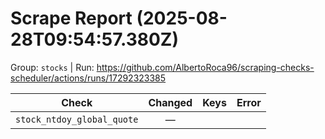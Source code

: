 # Scrape Report (2025-08-28T09:54:57.380Z)

Group: `stocks`  |  Run: https://github.com/AlbertoRoca96/scraping-checks-scheduler/actions/runs/17292323385

| Check | Changed | Keys | Error |
|---|:---:|:--|:--|
| `stock_ntdoy_global_quote` | — |  |  |
